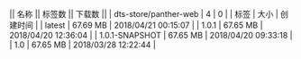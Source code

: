 || 名称 || 标签数 || 下载数 ||
| dts-store/panther-web | 4 | 0 | 
| 标签 | 大小 | 创建时间 |
| latest | 67.69 MB | 2018/04/21 00:15:07 | 
| 1.0.1 | 67.65 MB | 2018/04/20 12:36:04 | 
| 1.0.1-SNAPSHOT | 67.65 MB | 2018/04/20 09:33:18 | 
| 1.0 | 67.65 MB | 2018/03/28 12:22:44 | 
